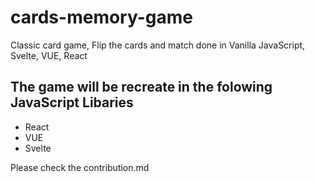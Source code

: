 # cards-memory-game

Classic card game, Flip the cards and match done in Vanilla JavaScript, Svelte, VUE, React

## The game will be recreate in the folowing JavaScript Libaries

- React
- VUE
- Svelte

<!-- TODO Ad Gif animate of the game  -->

Please check the contribution.md
